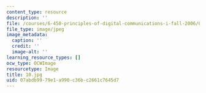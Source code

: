 ```yaml
---
content_type: resource
description: ''
file: /courses/6-450-principles-of-digital-communications-i-fall-2006/07abdb9979e1a990c36bc2661c7645d7_10.jpg
file_type: image/jpeg
image_metadata:
  caption: ''
  credit: ''
  image-alt: ''
learning_resource_types: []
ocw_type: OCWImage
resourcetype: Image
title: 10.jpg
uid: 07abdb99-79e1-a990-c36b-c2661c7645d7
---
```

